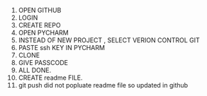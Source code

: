 1. OPEN GITHUB
2. LOGIN 
3. CREATE REPO
4. OPEN PYCHARM
5. INSTEAD OF NEW PROJECT , SELECT VERION CONTROL GIT
6. PASTE ssh KEY IN PYCHARM
7. CLONE
8. GIVE PASSCODE
9. ALL DONE.
10. CREATE readme FILE. 
11. git push did not popluate readme file so updated in github 

